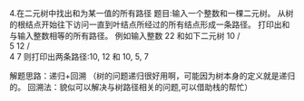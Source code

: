 4.在二元树中找出和为某一值的所有路径
题目:输入一个整数和一棵二元树。
从树的根结点开始往下访问一直到叶结点所经过的所有结点形成一条路径。
打印出和与输入整数相等的所有路径。
例如输入整数 22 和如下二元树
 10
 / \
 5 12
/ \
4 7
则打印出两条路径:10, 12 和 10, 5, 7

解题思路：递归+回溯
（树的问题递归很好用啊，可能因为树本身的定义就是递归的。
 回溯法：貌似可以解决与树路径相关的问题,可以借助栈的帮忙）

